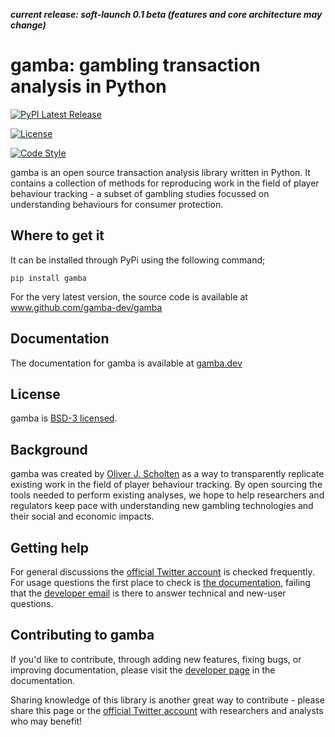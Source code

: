 ***current release: soft-launch 0.1 beta (features and core architecture may change)***

# gamba: gambling transaction analysis in Python


[![PyPI Latest Release](https://img.shields.io/pypi/v/gamba.svg)](https://pypi.org/project/gamba/)

[![License](https://img.shields.io/github/license/gamba-dev/gamba)](https://github.com/gamba-dev/gamba/blob/master/license.md)

[![Code Style](https://img.shields.io/badge/code%20style-black-000000.svg)](https://github.com/psf/black)



gamba is an open source transaction analysis library written in Python. It contains a collection of methods for reproducing work in the field of player behaviour tracking - a subset of gambling studies focussed on understanding behaviours for consumer protection.


## Where to get it
It can be installed through PyPi using the following command;

`pip install gamba`

For the very latest version, the source code is available at www.github.com/gamba-dev/gamba

## Documentation
The documentation for gamba is available at [gamba.dev](https://www.gamba.dev)

## License
gamba is [BSD-3 licensed](https://www.github.com/gamba-dev/gamba/license.md).

## Background
gamba was created by [Oliver J. Scholten](https://scholar.google.co.uk/citations?user=tvAteogAAAAJ&hl=en) as a way to transparently replicate existing work in the field of player behaviour tracking. By open sourcing the tools needed to perform existing analyses, we hope to help researchers and regulators keep pace with understanding new gambling technologies and their social and economic impacts.

## Getting help
For general discussions the [official Twitter account](https://www.twitter.com/gamba_dev) is checked frequently. For usage questions the first place to check is [the documentation](https://www.gamba.dev), failing that the [developer email](mailto:dev@gamba.dev) is there to answer technical and new-user questions. 

## Contributing to gamba
If you'd like to contribute, through adding new features, fixing bugs, or improving documentation, please visit the [developer page](https://www.gamba.dev/development.html) in the documentation. 

Sharing knowledge of this library is another great way to contribute - please share this page or the [official Twitter account](https://www.twitter.com/gamba_dev) with researchers and analysts who may benefit!
